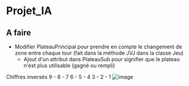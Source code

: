 # Projet_IA

## A faire

- Modifier PlateauPrincipal pour prendre en compte le changement de zone entre chaque tour (fait dans la méthode JVJ dans la classe Jeu)
   - Ajout d'un attribut dans PlateauSub pour signifier que le plateau n'est plus utilisable (gagné ou rempli) 

Chiffres inversés 9 - 8 - 7
                  6 - 5 - 4
                  3 - 2 - 1
![image](https://user-images.githubusercontent.com/72400479/118023431-d44bcd00-b35d-11eb-8c6f-b7c398395662.png)
